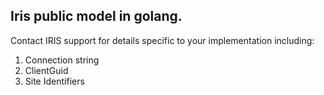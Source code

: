 ## Iris public model in golang.  
Contact IRIS support for details specific to your implementation including:
1) Connection string
2) ClientGuid
3) Site Identifiers
